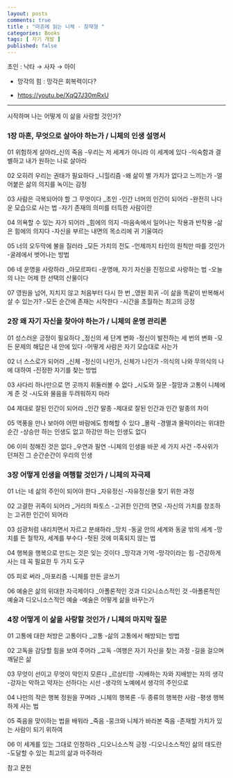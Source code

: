 ```yaml
---
layout: posts
comments: true
title : "마흔에 읽는 니체 - 장재형 "
categories: Books
tags: [ 자기 개발 ]
published: false
---
```


초인
 : 낙타 → 사자 → 아이

- 망각의 힘 : 망각은 회복력이다?

- <https://youtu.be/XqQ7J30mRxU>

---

시작하며 나는 어떻게 이 삶을 사랑할 것인가?

### 1장 마흔, 무엇으로 살아야 하는가 / 니체의 인생 설명서

01 위험하게 살아라_신의 죽음
-우리는 저 세계가 아니라 이 세계에 있다
-익숙함과 결별하고 내가 원하는 나로 살아라

02 오히려 우리는 권태가 필요하다 _니힐리즘
-왜 삶이 별 가치가 없다고 느끼는가
-얼어붙은 삶의 의지를 녹이는 감정

03 사람은 극복되어야 할 그 무엇이다 _초인
-인간 너머의 인간이 되어라
-완전히 나다운 모습으로 사는 법
-자기 존재의 의미를 터득한 사람이란

04 의욕할 수 있는 자가 되어라 _힘에의 의지
-마음속에서 일어나는 작용과 반작용
-삶은 힘에의 의지다
-자신을 부르는 내면의 목소리에 귀 기울여라

05 너의 오두막에 불을 질러라 _모든 가치의 전도
-언제까지 타인의 원칙만 따를 것인가
-굴레에서 벗어나는 방법

06 네 운명을 사랑하라 _아모르파티
-운명애, 자기 자신을 진정으로 사랑하는 법
-오늘의 나는 어제 한 선택의 산물이다

07 영원을 넘어, 지치지 않고 처음부터 다시 한 번 _영원 회귀
-이 삶을 똑같이 반복해서 살 수 있는가?
-모든 순간에 존재는 시작한다
-시간을 초월하는 최고의 긍정

### 2장 왜 자기 자신을 찾아야 하는가 / 니체의 운명 관리론

01 성스러운 긍정이 필요하다 _정신의 세 단계 변화
-정신이 발전하는 세 번의 변화
-모든 문제의 해답은 내 안에 있다
-어떻게 사람은 자기 모습대로 사는가

02 너 스스로가 되어라 _신체
-정신이 나인가, 신체가 나인가
-의식의 나와 무의식의 나에 대하여
-진정한 자기를 찾는 방법

03 사다리 하나만으로 먼 곳까지 휘둘러볼 수 없다 _시도와 질문
-절망과 고통이 니체에게 준 것
-시도와 물음을 두려워하지 마라

04 제대로 잘된 인간이 되어라 _인간 말종
-제대로 잘된 인간과 인간 말종의 차이

05 역풍을 만나 보아야 어떤 바람에도 항해할 수 있다 _몰락
-경멸과 몰락이라는 위대한 순간
-상승만 하는 인생도 없고 하강만 하는 인생도 없다

06 이미 정해진 것은 없다 _우연과 필연
-니체의 인생을 바꾼 세 가지 사건
-주사위가 던져진 그 순간순간이 우리의 인생

### 3장 어떻게 인생을 여행할 것인가 / 니체의 자극제

01 너는 네 삶의 주인이 되어야 한다 _자유정신
-자유정신을 찾기 위한 과정

02 고결한 귀족이 되어라 _거리의 파토스
-고귀한 인간의 면모
-자신의 가치를 창조하는 고귀한 인간이 되어라

03 섬광처럼 내리치면서 자르고 분쇄하라 _망치
-동굴 안의 세계와 동굴 밖의 세계
-망치를 든 철학자, 세계를 부수다
-헛된 것에 미혹되지 않는 법

04 행복을 행복으로 만드는 것은 잊는 것이다 _망각과 기억
-망각이라는 힘
-건강하게 사는 데 꼭 필요한 두 가지 도구

05 피로 써라 _아포리즘
-니체를 만든 글쓰기

06 예술은 삶의 위대한 자극제이다 _아폴론적인 것과 디오니소스적인 것
-아폴론적인 예술과 디오니소스적인 예술
-예술은 어떻게 삶을 바꾸는가

### 4장 어떻게 이 삶을 사랑할 것인가 / 니체의 마지막 질문

01 고통에 대한 처방은 고통이다 _고통
-삶의 고통에서 해방되는 방법

02 고독을 감당할 힘을 보여 주어라 _고독
-여행은 자기 자신을 찾는 과정
-길을 걸으며 깨달은 삶

03 무엇이 선이고 무엇이 악인지 모른다 _르상티망
-지배하는 자와 지배받는 자의 생각
-강자는 악하고 약자는 선하다는 시선
-생각의 노예에서 생각의 주인으로

04 나만의 작은 행복 정원을 꾸며라 _니체의 행복론
-두 종류의 행복한 사람
-평생 행복하게 사는 법

05 죽음을 맞이하는 법을 배워라 _죽음
-뭉크와 니체가 바라본 죽음
-존재할 가치가 있는 사람이 되기 위하여

06 이 세계를 있는 그대로 인정하라 _디오니소스적 긍정
-디오니소스적인 삶의 태도란
-도달할 수 있는 최고의 삶과 마주하라

참고 문헌
